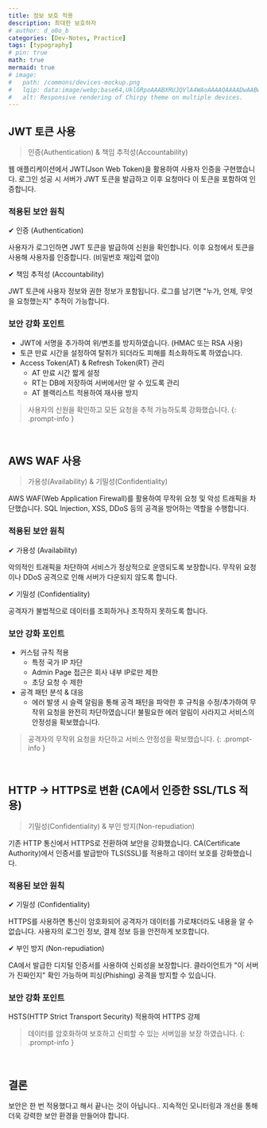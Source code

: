 ```yaml
---
title: 정보 보호 적용
description: 최대한 보호하자
# author: d_o0o_b
categories: [Dev-Notes, Practice]
tags: [typography]
# pin: true
math: true
mermaid: true
# image:
#   path: /commons/devices-mockup.png
#   lqip: data:image/webp;base64,UklGRpoAAABXRUJQVlA4WAoAAAAQAAAADwAABwAAQUxQSDIAAAARL0AmbZurmr57yyIiqE8oiG0bejIYEQTgqiDA9vqnsUSI6H+oAERp2HZ65qP/VIAWAFZQOCBCAAAA8AEAnQEqEAAIAAVAfCWkAALp8sF8rgRgAP7o9FDvMCkMde9PK7euH5M1m6VWoDXf2FkP3BqV0ZYbO6NA/VFIAAAA
#   alt: Responsive rendering of Chirpy theme on multiple devices.
---
```


## JWT 토큰 사용
> 인증(Authentication) & 책임 추적성(Accountability) 

웹 애플리케이션에서 JWT(Json Web Token)을 활용하여 사용자 인증을 구현했습니다.
로그인 성공 시 서버가 JWT 토큰을 발급하고 이후 요청마다 이 토큰을 포함하여 인증합니다.

### 적용된 보안 원칙
✔ 인증 (Authentication)

사용자가 로그인하면 JWT 토큰을 발급하여 신원을 확인합니다.
이후 요청에서 토큰을 사용해 사용자를 인증합니다. (비밀번호 재입력 없이)


✔ 책임 추적성 (Accountability)

JWT 토큰에 사용자 정보와 권한 정보가 포함됩니다.
로그를 남기면 "누가, 언제, 무엇을 요청했는지" 추적이 가능합니다.


### 보안 강화 포인트

- JWT에 서명을 추가하여 위/변조를 방지하였습니다. (HMAC 또는 RSA 사용)
- 토큰 만료 시간을 설정하여 탈취가 되더라도 피해를 최소화하도록 하였습니다.
- Access Token(AT) & Refresh Token(RT) 관리
    - AT 만료 시간 짧게 설정
    - RT는 DB에 저장하여 서버에서만 알 수 있도록 관리
    - AT 블랙리스트 적용하여 재사용 방지


> 사용자의 신원을 확인하고 모든 요청을 추적 가능하도록 강화했습니다.
{: .prompt-info }

<br/>


## AWS WAF 사용
> 가용성(Availability) & 기밀성(Confidentiality)

AWS WAF(Web Application Firewall)를 활용하여 무작위 요청 및 악성 트래픽을 차단했습니다.
SQL Injection, XSS, DDoS 등의 공격을 방어하는 역할을 수행합니다.


### 적용된 보안 원칙
✔ 가용성 (Availability)

악의적인 트래픽을 차단하여 서비스가 정상적으로 운영되도록 보장합니다.
무작위 요청이나 DDoS 공격으로 인해 서버가 다운되지 않도록 합니다.

✔ 기밀성 (Confidentiality)

공격자가 불법적으로 데이터를 조회하거나 조작하지 못하도록 합니다.


### 보안 강화 포인트

- 커스텀 규칙 적용
    - 특정 국가 IP 차단
    - Admin Page 접근은 회사 내부 IP로만 제한
    - 초당 요청 수 제한
- 공격 패턴 분석 & 대응
    - 에러 발생 시 슬랙 알림을 통해 공격 패턴을 파악한 후 규칙을 수정/추가하여 무작위 요청을 완전히 차단하였습니다! 불필요한 에러 알림이 사라지고 서비스의 안정성을 확보했습니다.


> 공격자의 무작위 요청을 차단하고 서비스 안정성을 확보했습니다.
{: .prompt-info }

<br/>

## HTTP → HTTPS로 변환 (CA에서 인증한 SSL/TLS 적용)
> 기밀성(Confidentiality) & 부인 방지(Non-repudiation)

기존 HTTP 통신에서 HTTPS로 전환하여 보안을 강화했습니다.
CA(Certificate Authority)에서 인증서를 발급받아 TLS(SSL)를 적용하고 데이터 보호를 강화했습니다.


### 적용된 보안 원칙
✔ 기밀성 (Confidentiality)

HTTPS를 사용하면 통신이 암호화되어 공격자가 데이터를 가로채더라도 내용을 알 수 없습니다.
사용자의 로그인 정보, 결제 정보 등을 안전하게 보호합니다.


✔ 부인 방지 (Non-repudiation)

CA에서 발급한 디지털 인증서를 사용하여 신뢰성을 보장합니다.
클라이언트가 "이 서버가 진짜인지" 확인 가능하며 피싱(Phishing) 공격을 방지할 수 있습니다.
<!-- 서버 입장에서도 "나는 신뢰할 수 있는 인증을 받은 사이트"라고 증명 가능 -->


### 보안 강화 포인트

HSTS(HTTP Strict Transport Security) 적용하여 HTTPS 강제
<!-- TLS 버전 업그레이드 (최신 TLS 1.3 사용, 취약한 TLS 1.0/1.1 비활성화)
Let’s Encrypt 같은 자동 인증서 갱신 시스템 활용 -->

> 데이터를 암호화하여 보호하고 신뢰할 수 있는 서버임을 보장 하였습니다.
{: .prompt-info }

<br/>

## 결론
보안은 한 번 적용했다고 해서 끝나는 것이 아닙니다..
지속적인 모니터링과 개선을 통해 더욱 강력한 보안 환경을 만들어야 합니다.